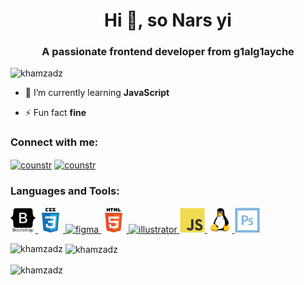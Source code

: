 <h1 align="center">Hi 👋, so Nars yi</h1>
<h3 align="center">A passionate frontend developer from g1alg1ayche</h3>

<p align="left"> <img src="https://komarev.com/ghpvc/?username=khamzadz&label=Profile%20views&color=0e75b6&style=flat" alt="khamzadz" /> </p>

- 🌱 I’m currently learning **JavaScript**

- ⚡ Fun fact **fine**

<h3 align="left">Connect with me:</h3>
<p align="left">
<a href="https://instagram.com/counstr" target="blank"><img align="center" src="https://raw.githubusercontent.com/rahuldkjain/github-profile-readme-generator/master/src/images/icons/Social/instagram.svg" alt="counstr" height="30" width="40" /></a>
<a href="https://www.youtube.com/c/counstr" target="blank"><img align="center" src="https://raw.githubusercontent.com/rahuldkjain/github-profile-readme-generator/master/src/images/icons/Social/youtube.svg" alt="counstr" height="30" width="40" /></a>
</p>

<h3 align="left">Languages and Tools:</h3>
<p align="left"> <a href="https://getbootstrap.com" target="_blank" rel="noreferrer"> <img src="https://raw.githubusercontent.com/devicons/devicon/master/icons/bootstrap/bootstrap-plain-wordmark.svg" alt="bootstrap" width="40" height="40"/> </a> <a href="https://www.w3schools.com/css/" target="_blank" rel="noreferrer"> <img src="https://raw.githubusercontent.com/devicons/devicon/master/icons/css3/css3-original-wordmark.svg" alt="css3" width="40" height="40"/> </a> <a href="https://www.figma.com/" target="_blank" rel="noreferrer"> <img src="https://www.vectorlogo.zone/logos/figma/figma-icon.svg" alt="figma" width="40" height="40"/> </a> <a href="https://www.w3.org/html/" target="_blank" rel="noreferrer"> <img src="https://raw.githubusercontent.com/devicons/devicon/master/icons/html5/html5-original-wordmark.svg" alt="html5" width="40" height="40"/> </a> <a href="https://www.adobe.com/in/products/illustrator.html" target="_blank" rel="noreferrer"> <img src="https://www.vectorlogo.zone/logos/adobe_illustrator/adobe_illustrator-icon.svg" alt="illustrator" width="40" height="40"/> </a> <a href="https://developer.mozilla.org/en-US/docs/Web/JavaScript" target="_blank" rel="noreferrer"> <img src="https://raw.githubusercontent.com/devicons/devicon/master/icons/javascript/javascript-original.svg" alt="javascript" width="40" height="40"/> </a> <a href="https://www.linux.org/" target="_blank" rel="noreferrer"> <img src="https://raw.githubusercontent.com/devicons/devicon/master/icons/linux/linux-original.svg" alt="linux" width="40" height="40"/> </a> <a href="https://www.photoshop.com/en" target="_blank" rel="noreferrer"> <img src="https://raw.githubusercontent.com/devicons/devicon/master/icons/photoshop/photoshop-line.svg" alt="photoshop" width="40" height="40"/> </a> </p>

<p><img align="left" src="https://github-readme-stats.vercel.app/api/top-langs?username=khamzadz&show_icons=true&locale=en&layout=compact" alt="khamzadz" /></p>

<p>&nbsp;<img align="center" src="https://github-readme-stats.vercel.app/api?username=khamzadz&show_icons=true&locale=en" alt="khamzadz" /></p>

<p><img align="center" src="https://github-readme-streak-stats.herokuapp.com/?user=khamzadz&" alt="khamzadz" /></p>



